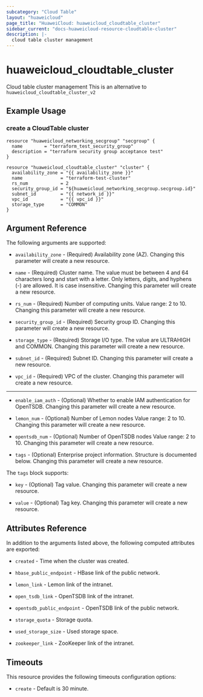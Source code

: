 ```yaml
---
subcategory: "Cloud Table"
layout: "huaweicloud"
page_title: "HuaweiCloud: huaweicloud_cloudtable_cluster"
sidebar_current: "docs-huaweicloud-resource-cloudtable-cluster"
description: |-
  cloud table cluster management
---
```


# huaweicloud\_cloudtable\_cluster

Cloud table cluster management
This is an alternative to `huaweicloud_cloudtable_cluster_v2`

## Example Usage

### create a CloudTable cluster

```hcl
resource "huaweicloud_networking_secgroup" "secgroup" {
  name        = "terraform_test_security_group"
  description = "terraform security group acceptance test"
}

resource "huaweicloud_cloudtable_cluster" "cluster" {
  availability_zone = "{{ availability_zone }}"
  name              = "terraform-test-cluster"
  rs_num            = 2
  security_group_id = "${huaweicloud_networking_secgroup.secgroup.id}"
  subnet_id         = "{{ network_id }}"
  vpc_id            = "{{ vpc_id }}"
  storage_type      = "COMMON"
}
```

## Argument Reference

The following arguments are supported:

* `availability_zone` -
  (Required)
  Availability zone (AZ).  Changing this parameter will create a new resource.

* `name` -
  (Required)
  Cluster name. The value must be between 4 and 64 characters long and
  start with a letter. Only letters, digits, and hyphens (-) are
  allowed. It is case insensitive.  Changing this parameter will create a new resource.

* `rs_num` -
  (Required)
  Number of computing units. Value range: 2 to 10.  Changing this parameter will create a new resource.

* `security_group_id` -
  (Required)
  Security group ID.  Changing this parameter will create a new resource.

* `storage_type` -
  (Required)
  Storage I/O type. The value are ULTRAHIGH and COMMON.  Changing this parameter will create a new resource.

* `subnet_id` -
  (Required)
  Subnet ID.  Changing this parameter will create a new resource.

* `vpc_id` -
  (Required)
  VPC of the cluster.  Changing this parameter will create a new resource.

- - -

* `enable_iam_auth` -
  (Optional)
  Whether to enable IAM authentication for OpenTSDB.  Changing this parameter will create a new resource.

* `lemon_num` -
  (Optional)
  Number of Lemon nodes Value range: 2 to 10.  Changing this parameter will create a new resource.

* `opentsdb_num` -
  (Optional)
  Number of OpenTSDB nodes Value range: 2 to 10.  Changing this parameter will create a new resource.

* `tags` -
  (Optional)
  Enterprise project information. Structure is documented below. Changing this parameter will create a new resource.

The `tags` block supports:

* `key` -
  (Optional)
  Tag value.  Changing this parameter will create a new resource.

* `value` -
  (Optional)
  Tag key.  Changing this parameter will create a new resource.

## Attributes Reference

In addition to the arguments listed above, the following computed attributes are exported:

* `created` -
  Time when the cluster was created.

* `hbase_public_endpoint` -
  HBase link of the public network.

* `lemon_link` -
  Lemon link of the intranet.

* `open_tsdb_link` -
  OpenTSDB link of the intranet.

* `opentsdb_public_endpoint` -
  OpenTSDB link of the public network.

* `storage_quota` -
  Storage quota.

* `used_storage_size` -
  Used storage space.

* `zookeeper_link` -
  ZooKeeper link of the intranet.

## Timeouts

This resource provides the following timeouts configuration options:
- `create` - Default is 30 minute.
